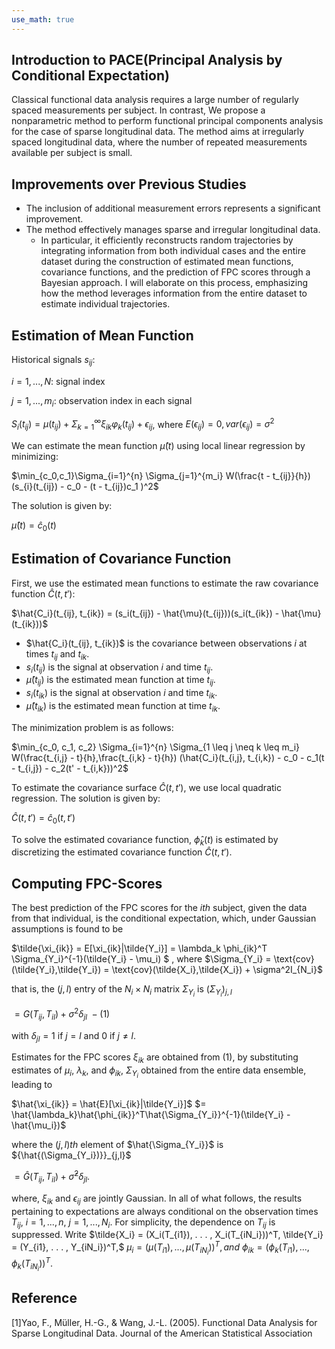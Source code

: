 ```yaml
---
use_math: true
---
```




## Introduction to PACE(Principal Analysis by Conditional Expectation)
  Classical functional data analysis requires a large number of regularly spaced measurements per subject. In contrast, We propose a nonparametric method to perform functional principal components analysis for the case of sparse longitudinal data. The method aims at irregularly spaced longitudinal data, where the number of repeated measurements available per subject is small.
  
## Improvements over Previous Studies
- The inclusion of additional measurement errors represents a significant improvement.
- The method effectively manages sparse and irregular longitudinal data.
   - In particular, it efficiently reconstructs random trajectories by integrating information from both individual cases and the entire dataset during the construction of estimated mean 
    functions, covariance functions, and the prediction of FPC scores through a Bayesian approach. I will elaborate on this process, emphasizing how the method leverages information from the 
    entire dataset to estimate individual trajectories.



  
## Estimation of Mean Function

Historical signals $s_{ij}$:

  $i=1,...,N$: signal index
  
  $j=1,...,m_i$: observation index in each signal

 $S_{i}(t_{ij}) = \mu(t_{ij}) + \Sigma_{k=1}^{\infty} \xi_{ik} \varphi_{k}(t_{ij}) + \epsilon_{ij}$, where $E(\epsilon_{ij})=0, var(\epsilon_{ij})=\sigma^{2}$

We can estimate the mean function $\hat{\mu}(t)$ using local linear regression by minimizing:

 $\min_{c_0,c_1}\Sigma_{i=1}^{n} \Sigma_{j=1}^{m_i} W(\frac{t - t_{ij}}{h})(s_{i}(t_{ij}) - c_0 - (t - t_{ij})c_1 )^2$


The solution is given by:

$\hat{\mu}(t) = \hat{c}_0(t)$

## Estimation of Covariance Function

First, we use the estimated mean functions to estimate the raw covariance function $\hat{C}(t, t'):$

$\hat{C_i}(t_{ij}, t_{ik}) = (s_i(t_{ij}) - \hat{\mu}(t_{ij}))(s_i(t_{ik}) - \hat{\mu}(t_{ik}))$

- $\hat{C_i}(t_{ij}, t_{ik})$ is the covariance between observations $i$ at times $t_{ij}$ and $t_{ik}$.
- $s_i(t_{ij})$ is the signal at observation $i$ and time $t_{ij}$.
- $\hat{\mu}(t_{ij})$ is the estimated mean function at time $t_{ij}$.
- $s_i(t_{ik})$ is the signal at observation $i$ and time $t_{ik}$.
- $\hat{\mu}(t_{ik})$ is the estimated mean function at time $t_{ik}$.

The minimization problem is as follows:

$\min_{c_0, c_1, c_2} \Sigma_{i=1}^{n} \Sigma_{1 \leq j \neq k \leq m_i} W(\frac{t_{i,j} - t}{h},\frac{t_{i,k} - t}{h}) (\hat{C_i}(t_{i,j}, t_{i,k}) - c_0 - c_1(t - t_{i,j}) - c_2(t' - t_{i,k}))^2$

To estimate the covariance surface $\hat{C}(t, t')$, we use local quadratic regression. The solution is given by:

$\hat{C}(t, t') = \hat{c}_0(t, t')$

To solve the estimated covariance function, $\hat{\phi}_k(t)$ is estimated by discretizing the estimated covariance function $\hat{C}(t, t')$.

## Computing FPC-Scores

The best prediction of the FPC scores for the $i th$ subject, given the data from that individual, is the conditional expectation, which, under Gaussian assumptions is found to be 

$\tilde{\xi_{ik}} = E[\xi_{ik}|\tilde{Y_i}] = \lambda_k \phi_{ik}^T \Sigma_{Y_i}^{-1}(\tilde{Y_i} - \mu_i) $
, where $\Sigma_{Y_i} = \text{cov}(\tilde{Y_i},\tilde{Y_i}) = \text{cov}(\tilde{X_i},\tilde{X_i}) + \sigma^2I_{N_i}$ 

that is, the $(j, l)$ entry of the $N_i \times N_i$ matrix $\Sigma_{Y_i}$ is ${(\Sigma_{Y_i})}_{j,l}$

$=G(T_{ij},T_{il})+\sigma^2 \delta_{jl} \ -(1)$ 
 
 with $\delta_{jl} = 1$ if $j = l$ and $0$ if $j \neq l$.

Estimates for the FPC scores $\xi_{ik}$ are obtained from (1), by substituting estimates of $\mu_i$, $\lambda_k$, and $\phi_{ik}$, $\Sigma_{Y_i}$ obtained from the entire data ensemble, leading to

$\hat{\xi_{ik}} = \hat{E}[\xi_{ik}|\tilde{Y_i}]$ 
$= \hat{\lambda_k}\hat{\phi_{ik}}^T\hat{\Sigma_{Y_i}}^{-1}(\tilde{Y_i} - \hat{\mu_i})$

where the $(j,l)th$ element of $\hat{\Sigma_{Y_i}}$ is ${\hat{(\Sigma_{Y_i})}}_{j,l}$

$=\hat{G}(T_{ij},T_{il}) + \hat{\sigma}^2\delta_{jl}$. 

where, $\xi_{ik}$ and $\epsilon_{ij}$ are jointly Gaussian. In all of what follows, the results pertaining to expectations are always conditional on the observation times $T_{ij}$, $i = 1, . . . , n$, $j = 1, . . . , N_i$. For simplicity, the dependence on $T_{ij}$ is suppressed. Write $\tilde{X_i} = (X_i(T_{i1}), . . . , X_i(T_{iN_i}))^T, \tilde{Y_i} = (Y_{i1}, . . . , Y_{iN_i})^T,$
$\mu_i = (\mu(T_{i1}), . . . , \mu(T_{iN_i}))^T, and \  \phi_{ik} = (\phi_k(T_{i1}), . . . , \phi_k(T_{iN_i}))^T.$





## Reference
[1]Yao, F., Müller, H.-G., & Wang, J.-L. (2005). Functional Data Analysis for Sparse Longitudinal Data. Journal of the American Statistical Association













